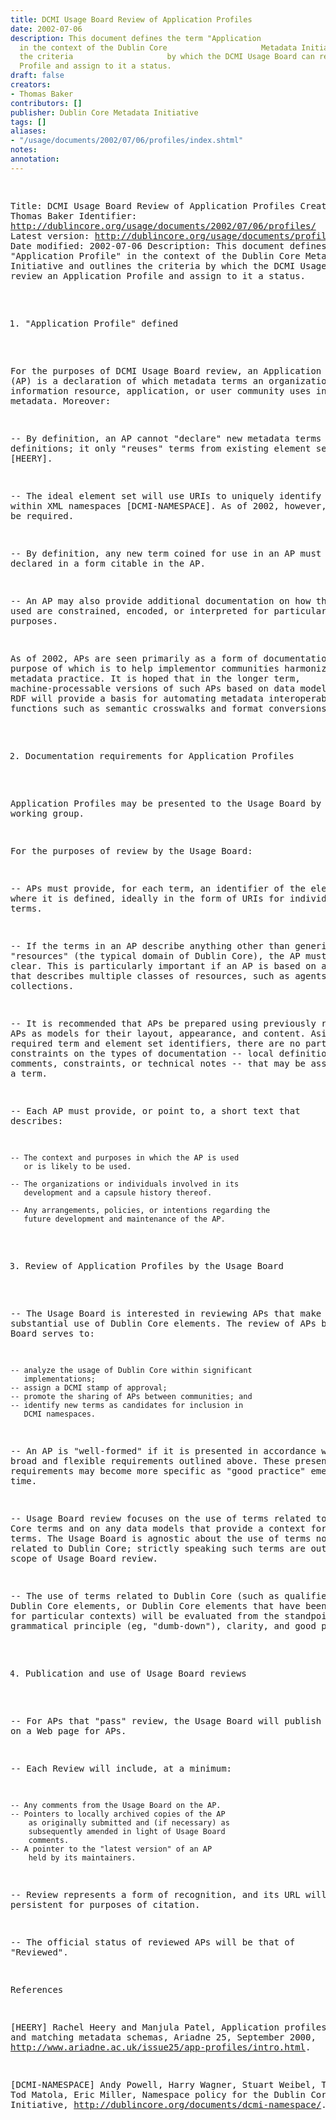 ```yaml
---
title: DCMI Usage Board Review of Application Profiles
date: 2002-07-06
description: This document defines the term "Application                      Profile"
  in the context of the Dublin Core                     Metadata Initiative and outlines
  the criteria                     by which the DCMI Usage Board can review an                     Application
  Profile and assign to it a status.
draft: false
creators:
- Thomas Baker
contributors: []
publisher: Dublin Core Metadata Initiative
tags: []
aliases:
- "/usage/documents/2002/07/06/profiles/index.shtml"
notes: 
annotation: 
---
```


<!--#include virtual="/ssi/header.shtml" --><pre>
Title: DCMI Usage Board Review of Application Profiles
Creator: Thomas Baker
Identifier: <a href="/usage/documents/2002/07/06/profiles/">http://dublincore.org/usage/documents/2002/07/06/profiles/</a>
Latest version: <a href="/usage/documents/profiles/">http://dublincore.org/usage/documents/profiles/</a>
Date modified: 2002-07-06
Description: This document defines the term "Application 
                     Profile" in the context of the Dublin Core
                     Metadata Initiative and outlines the criteria
                     by which the DCMI Usage Board can review an
                     Application Profile and assign to it a status.

1. "Application Profile" defined

For the purposes of DCMI Usage Board review, an Application
Profile (AP) is a declaration of which metadata terms an
organization, information resource, application, or user
community uses in its metadata. Moreover:

-- By definition, an AP cannot "declare" new metadata
    terms and definitions; it only "reuses" terms from existing
    element sets [HEERY].

-- The ideal element set will use URIs to uniquely identify
    its terms within XML namespaces [DCMI-NAMESPACE]. As of
    2002, however, this cannot be required.

-- By definition, any new term coined for use in an AP
    must first be declared in a form citable in the AP.

-- An AP may also provide additional documentation
    on how the terms used are constrained, encoded, or
    interpreted for particular purposes.

As of 2002, APs are seen primarily as a form of documentation,
the purpose of which is to help implementor communities
harmonize their metadata practice. It is hoped that in the
longer term, machine-processable versions of such APs based
on data models such as RDF will provide a basis for automating
metadata interoperability functions such as semantic crosswalks
and format conversions.

2. Documentation requirements for Application Profiles

Application Profiles may be presented to the Usage Board by
any DCMI working group.  

For the purposes of review by the Usage Board:

-- APs must provide, for each term, an identifier
    of the element set where it is defined, ideally in
    the form of URIs for individual terms.

-- If the terms in an AP describe anything other
    than generic "resources" (the typical domain of
    Dublin Core), the AP must make this clear. This is
    particularly important if an AP is based on a data
    model that describes multiple classes of resources,
    such as agents or collections.

-- It is recommended that APs be prepared using
    previously reviewed APs as models for their layout,
    appearance, and content. Aside from the required term
    and element set identifiers, there are no particular
    constraints on the types of documentation -- local
    definitions, comments, constraints, or technical notes --
    that may be associated with a term.

-- Each AP must provide, or point to, a short text that
    describes:

    -- The context and purposes in which the AP is used
       or is likely to be used.

    -- The organizations or individuals involved in its
       development and a capsule history thereof.
       
    -- Any arrangements, policies, or intentions regarding the 
       future development and maintenance of the AP.

3. Review of Application Profiles by the Usage Board

-- The Usage Board is interested in reviewing APs that make
    substantial use of Dublin Core elements. The review of
    APs by the Usage Board serves to:

    -- analyze the usage of Dublin Core within significant 
       implementations;
    -- assign a DCMI stamp of approval;
    -- promote the sharing of APs between communities; and
    -- identify new terms as candidates for inclusion in
       DCMI namespaces.

-- An AP is "well-formed" if it is presented in accordance 
    with the broad and flexible requirements outlined above.
    These presentation requirements may become more specific as
    "good practice" emerges over time.

-- Usage Board review focuses on the use of terms related to
    Dublin Core terms and on any data models that provide a
    context for those terms. The Usage Board is agnostic
    about the use of terms not directly related to Dublin
    Core; strictly speaking such terms are outside the scope
    of Usage Board review.

-- The use of terms related to Dublin Core (such as qualifiers
    of Dublin Core elements, or Dublin Core elements that
    have been constrained for particular contexts) will be
    evaluated from the standpoint of grammatical principle
    (eg, "dumb-down"), clarity, and good practice.

4. Publication and use of Usage Board reviews

-- For APs that "pass" review, the Usage Board
    will publish a Review on a Web page for APs.

-- Each Review will include, at a minimum:

    -- Any comments from the Usage Board on the AP.
    -- Pointers to locally archived copies of the AP
        as originally submitted and (if necessary) as 
        subsequently amended in light of Usage Board 
        comments.
    -- A pointer to the "latest version" of an AP
        held by its maintainers.

-- Review represents a form of recognition, and its
    URL will be persistent for purposes of citation.

-- The official status of reviewed APs will be
    that of "Reviewed".

References

[HEERY] Rachel Heery and Manjula Patel, Application profiles:
mixing and matching metadata schemas, Ariadne 25, September
2000, <a href="http://www.ariadne.ac.uk/issue25/app-profiles/intro.html">http://www.ariadne.ac.uk/issue25/app-profiles/intro.html</a>.

[DCMI-NAMESPACE] Andy Powell, Harry Wagner, Stuart Weibel, Tom
Baker, Tod Matola, Eric Miller, Namespace policy for the Dublin
Core Metadata Initiative,
<a href="/documents/dcmi-namespace/">http://dublincore.org/documents/dcmi-namespace/</a>.

</pre><!--#include virtual="/ssi/footer.shtml" -->
